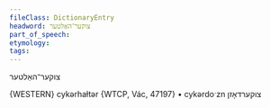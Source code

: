 ```yaml
---
fileClass: DictionaryEntry
headword: צוקער־האַלטער
part_of_speech: 
etymology: 
tags: 
---
```

צוקער־האַלטער

{WESTERN}
cykərhaɫtər {WTCP, Vác, 47197}
	•	cykərdoˑzn צוקערדאָזן